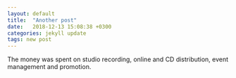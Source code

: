 ```yaml
---
layout: default
title:  "Another post"
date:   2018-12-13 15:08:38 +0300
categories: jekyll update
tags: new post
---
```


The money was spent on studio recording, online and CD distribution, event management and promotion.
